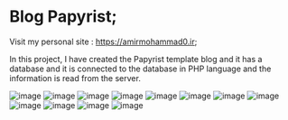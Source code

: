 # Blog Papyrist;

Visit my personal site : https://amirmohammad0.ir;

In this project, I have created the Papyrist template blog and it has a database and it is connected to the database in PHP language and the information is read from the server.

![image](https://user-images.githubusercontent.com/74311184/162993659-85c69546-77b9-41f5-b3bf-fcb9ff5b3a1d.png)
![image](https://user-images.githubusercontent.com/74311184/162993756-61a91050-7c0a-4685-bc91-87dceaa27da1.png)
![image](https://user-images.githubusercontent.com/74311184/162993850-b6113822-fc97-4413-8b5d-421cac9c52ff.png)
![image](https://user-images.githubusercontent.com/74311184/162993871-e029bd2a-d4d0-4984-ad4a-ba283b6b40d7.png)
![image](https://user-images.githubusercontent.com/74311184/162993904-fc1082d8-f3eb-4406-abb0-8fa59f6ae277.png)
![image](https://user-images.githubusercontent.com/74311184/162993932-93e0a944-78fa-4045-92d7-106d68b1f9db.png)
![image](https://user-images.githubusercontent.com/74311184/162993954-cbd35057-f185-4d48-bcf9-819a8a3effea.png)
![image](https://user-images.githubusercontent.com/74311184/162993984-9946d612-5e53-4520-b2a4-2d04ebe076c4.png)
![image](https://user-images.githubusercontent.com/74311184/162994003-49e3a41b-fd7b-47a7-a025-e077c8da6f70.png)
![image](https://user-images.githubusercontent.com/74311184/162994037-79947796-a200-4805-a2f8-e80179a86583.png)
![image](https://user-images.githubusercontent.com/74311184/162994105-7e3bbab6-e92e-4f77-85a9-81dbbcd3fdf2.png)
![image](https://user-images.githubusercontent.com/74311184/162994600-7770807d-86fc-4aa7-8d57-e8b3e383d375.png)
